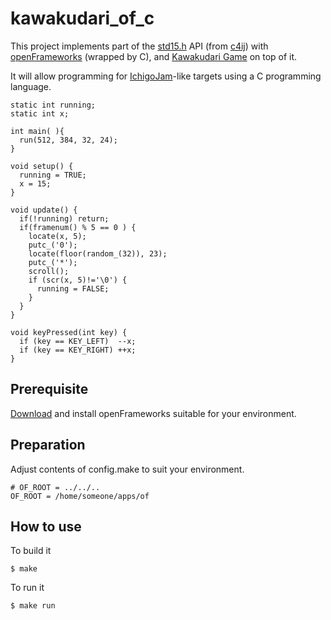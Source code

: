 # kawakudari_of_c

This project implements part of the [std15.h](https://github.com/IchigoJam/c4ij/blob/master/src/std15.h) API (from [c4ij](https://github.com/IchigoJam/c4ij)) with [openFrameworks](https://openframeworks.cc/) (wrapped by C), and [Kawakudari Game](https://ichigojam.github.io/print/en/KAWAKUDARI.html) on top of it.

It will allow programming for [IchigoJam](https://ichigojam.net/index-en.html)-like targets using a C programming language.
```
static int running;
static int x;

int main( ){
  run(512, 384, 32, 24);
}

void setup() {
  running = TRUE;
  x = 15;
}

void update() {
  if(!running) return;
  if(framenum() % 5 == 0 ) {
    locate(x, 5);
    putc_('0');
    locate(floor(random_(32)), 23);
    putc_('*');
    scroll();
    if (scr(x, 5)!='\0') {
      running = FALSE;
    }
  }
}

void keyPressed(int key) {
  if (key == KEY_LEFT)  --x;
  if (key == KEY_RIGHT) ++x;
}

```

## Prerequisite

[Download](https://openframeworks.cc/download/) and install openFrameworks suitable for your environment.

## Preparation

Adjust contents of config.make to suit your environment.
```
# OF_ROOT = ../../..
OF_ROOT = /home/someone/apps/of
```

## How to use

To build it
```
$ make
```

To run it
```
$ make run
```
